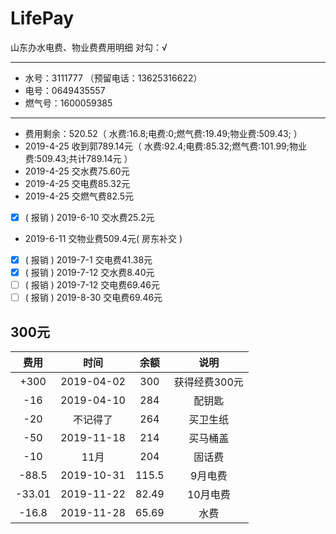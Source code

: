 # LifePay
山东办水电费、物业费费用明细
对勾：&radic;
***
* 水号：3111777 （预留电话：13625316622）
* 电号：0649435557
* 燃气号：1600059385
***
* 费用剩余：520.52（ 水费:16.8;电费:0;燃气费:19.49;物业费:509.43; ）
* 2019-4-25 收到郭789.14元（ 水费:92.4;电费:85.32;燃气费:101.99;物业费:509.43;共计789.14元 ）
* 2019-4-25 交水费75.60元
* 2019-4-25 交电费85.32元
* 2019-4-25 交燃气费82.5元
* [x] ( 报销 ) 2019-6-10 交水费25.2元
* 2019-6-11 交物业费509.4元( 房东补交 )
* [x] ( 报销 ) 2019-7-1 交电费41.38元
* [x] ( 报销 ) 2019-7-12 交水费8.40元
* [ ] ( 报销 ) 2019-7-12 交电费69.46元
* [ ] ( 报销 ) 2019-8-30 交电费69.46元

## 300元
|费用|时间|余额|说明|
:---:|:---:|:---:|:---:
+300|2019-04-02|300|获得经费300元
-16|2019-04-10|284|配钥匙
-20|不记得了|264|买卫生纸
-50|2019-11-18|214|买马桶盖
-10|11月|204|固话费
-88.5|2019-10-31|115.5|9月电费
-33.01|2019-11-22|82.49|10月电费
-16.8|2019-11-28|65.69|水费
